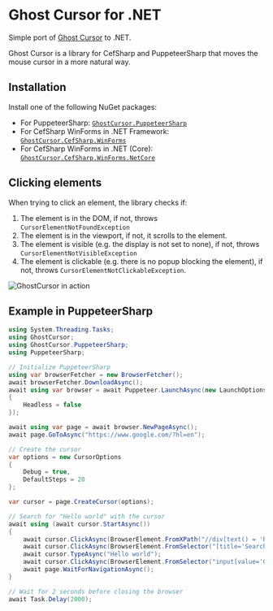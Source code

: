 # Ghost Cursor for .NET
Simple port of [Ghost Cursor](https://github.com/Xetera/ghost-cursor/) to .NET.

Ghost Cursor is a library for CefSharp and PuppeteerSharp that moves the mouse cursor in a more natural way.

## Installation
Install one of the following NuGet packages:

- For PuppeteerSharp: [`GhostCursor.PuppeteerSharp`](https://www.nuget.org/packages/GhostCursor.PuppeteerSharp/)
- For CefSharp WinForms in .NET Framework: [`GhostCursor.CefSharp.WinForms`](https://www.nuget.org/packages/GhostCursor.CefSharp.WinForms/)
- For CefSharp WinForms in .NET (Core): [`GhostCursor.CefSharp.WinForms.NetCore`](https://www.nuget.org/packages/GhostCursor.CefSharp.WinForms.NETCore/)

## Clicking elements
When trying to click an element, the library checks if:

1. The element is in the DOM, if not, throws `CursorElementNotFoundException`
2. The element is in the viewport, if not, it scrolls to the element.
3. The element is visible (e.g. the display is not set to none), if not, throws `CursorElementNotVisibleException`
4. The element is clickable (e.g. there is no popup blocking the element), if not, throws `CursorElementNotClickableException`.

![GhostCursor in action](https://i.imgur.com/GyBTYvL.gif)

## Example in PuppeteerSharp
```csharp
using System.Threading.Tasks;
using GhostCursor;
using GhostCursor.PuppeteerSharp;
using PuppeteerSharp;

// Initialize PuppeteerSharp
using var browserFetcher = new BrowserFetcher();
await browserFetcher.DownloadAsync();
await using var browser = await Puppeteer.LaunchAsync(new LaunchOptions
{
    Headless = false
});

await using var page = await browser.NewPageAsync();
await page.GoToAsync("https://www.google.com/?hl=en");

// Create the cursor
var options = new CursorOptions
{
    Debug = true,
    DefaultSteps = 20
};

var cursor = page.CreateCursor(options);

// Search for "Hello world" with the cursor
await using (await cursor.StartAsync())
{
    await cursor.ClickAsync(BrowserElement.FromXPath("//div[text() = 'Reject all']"));
    await cursor.ClickAsync(BrowserElement.FromSelector("[title='Search']"));
    await cursor.TypeAsync("Hello world");
    await cursor.ClickAsync(BrowserElement.FromSelector("input[value='Google Search']"));
    await page.WaitForNavigationAsync();
}

// Wait for 2 seconds before closing the browser
await Task.Delay(2000);
```
